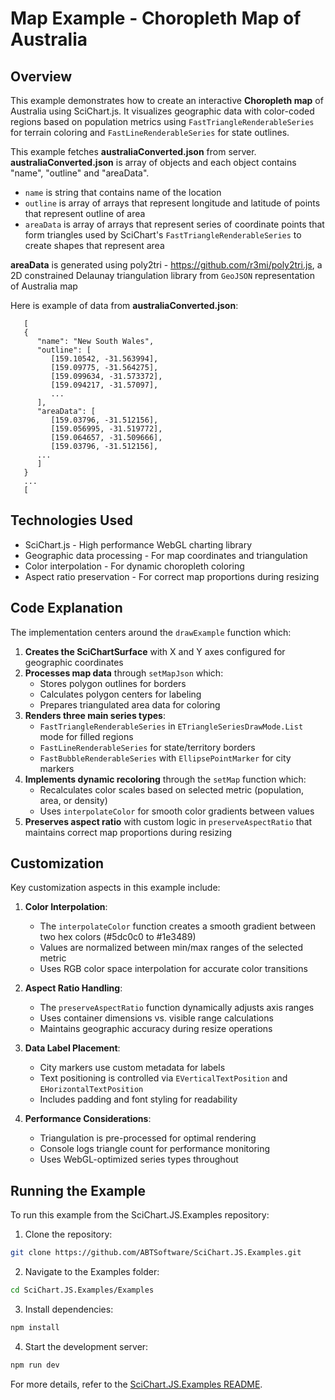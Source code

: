 # Map Example - Choropleth Map of Australia

## Overview

This example demonstrates how to create an interactive **Choropleth map** of Australia using SciChart.js. It visualizes geographic data with color-coded regions based on population metrics using `FastTriangleRenderableSeries` for terrain coloring and `FastLineRenderableSeries` for state outlines.

This example fetches **australiaConverted.json** from server. **australiaConverted.json** is array of objects and each object contains "name", "outline" and "areaData".

-   `name` is string that contains name of the location
-   `outline` is array of arrays that represent longitude and latitude of points that represent outline of area
-   `areaData` is array of arrays that represent series of coordinate points that form triangles used by SciChart's `FastTriangleRenderableSeries` to create shapes that represent area

**areaData** is generated using poly2tri - https://github.com/r3mi/poly2tri.js, a 2D constrained Delaunay triangulation library from `GeoJSON` representation of Australia map

Here is example of data from **australiaConverted.json**:

```
   [
   {
      "name": "New South Wales",
      "outline": [
         [159.10542, -31.563994],
         [159.09775, -31.564275],
         [159.099634, -31.573372],
         [159.094217, -31.57097],
         ...
      ],
      "areaData": [
         [159.03796, -31.512156],
         [159.056995, -31.519772],
         [159.064657, -31.509666],
         [159.03796, -31.512156],
      ...
      ]
   }
   ...
   [
```

## Technologies Used

-   SciChart.js - High performance WebGL charting library
-   Geographic data processing - For map coordinates and triangulation
-   Color interpolation - For dynamic choropleth coloring
-   Aspect ratio preservation - For correct map proportions during resizing

## Code Explanation

The implementation centers around the `drawExample` function which:

1. **Creates the SciChartSurface** with X and Y axes configured for geographic coordinates
2. **Processes map data** through `setMapJson` which:
    - Stores polygon outlines for borders
    - Calculates polygon centers for labeling
    - Prepares triangulated area data for coloring
3. **Renders three main series types**:
    - `FastTriangleRenderableSeries` in `ETriangleSeriesDrawMode.List` mode for filled regions
    - `FastLineRenderableSeries` for state/territory borders
    - `FastBubbleRenderableSeries` with `EllipsePointMarker` for city markers
4. **Implements dynamic recoloring** through the `setMap` function which:
    - Recalculates color scales based on selected metric (population, area, or density)
    - Uses `interpolateColor` for smooth color gradients between values
5. **Preserves aspect ratio** with custom logic in `preserveAspectRatio` that maintains correct map proportions during resizing

## Customization

Key customization aspects in this example include:

1. **Color Interpolation**:

    - The `interpolateColor` function creates a smooth gradient between two hex colors (#5dc0c0 to #1e3489)
    - Values are normalized between min/max ranges of the selected metric
    - Uses RGB color space interpolation for accurate color transitions

2. **Aspect Ratio Handling**:

    - The `preserveAspectRatio` function dynamically adjusts axis ranges
    - Uses container dimensions vs. visible range calculations
    - Maintains geographic accuracy during resize operations

3. **Data Label Placement**:

    - City markers use custom metadata for labels
    - Text positioning is controlled via `EVerticalTextPosition` and `EHorizontalTextPosition`
    - Includes padding and font styling for readability

4. **Performance Considerations**:
    - Triangulation is pre-processed for optimal rendering
    - Console logs triangle count for performance monitoring
    - Uses WebGL-optimized series types throughout

## Running the Example

To run this example from the SciChart.JS.Examples repository:

1. Clone the repository:

```bash
git clone https://github.com/ABTSoftware/SciChart.JS.Examples.git
```

2. Navigate to the Examples folder:

```bash
cd SciChart.JS.Examples/Examples
```

3. Install dependencies:

```bash
npm install
```

4. Start the development server:

```bash
npm run dev
```

For more details, refer to the [SciChart.JS.Examples README](https://github.com/ABTSoftware/SciChart.JS.Examples/blob/master/README.md).

